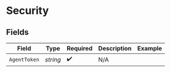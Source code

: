 # Security


## Fields

| Field              | Type               | Required           | Description        | Example            |
| ------------------ | ------------------ | ------------------ | ------------------ | ------------------ |
| `AgentToken`       | *string*           | :heavy_check_mark: | N/A                |                    |